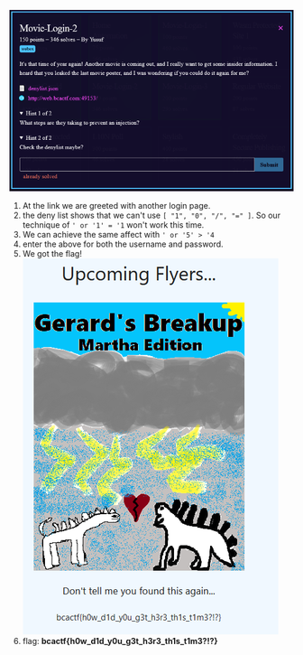 ![question](question.png)
1) At the link we are greeted with another login page.
2)  the deny list shows that we can't use `[
    "1",
    "0",
    "/",
    "="
]`. So our technique of `' or '1' = '1` won't work this time. 
2) We can achieve the same affect with `' or '5' > '4`
3) enter the above for both the username and password.
4) We got the flag!
![flag](Screenshot_1.png)
5) flag: **bcactf{h0w\_d1d\_y0u\_g3t\_h3r3\_th1s\_t1m3?!?}**